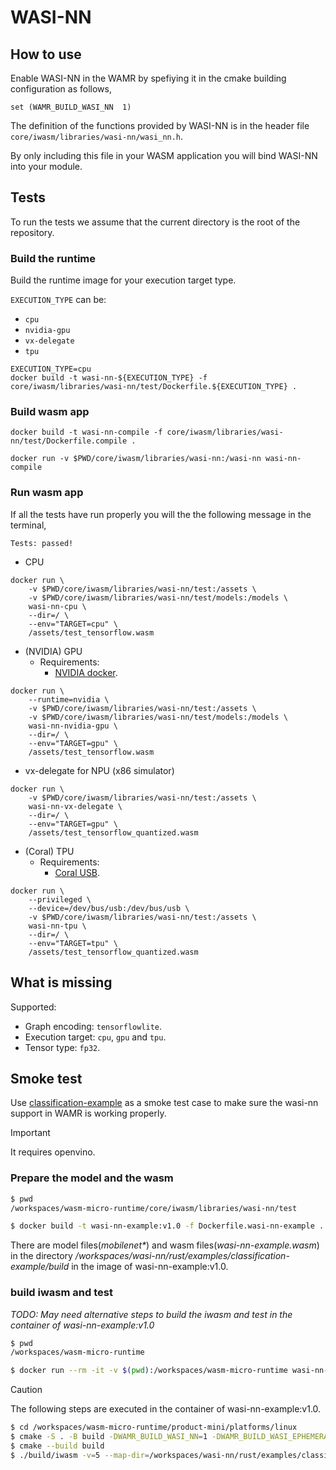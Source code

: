 # WASI-NN

## How to use

Enable WASI-NN in the WAMR by spefiying it in the cmake building configuration as follows,

```
set (WAMR_BUILD_WASI_NN  1)
```

The definition of the functions provided by WASI-NN is in the header file `core/iwasm/libraries/wasi-nn/wasi_nn.h`.

By only including this file in your WASM application you will bind WASI-NN into your module.

## Tests

To run the tests we assume that the current directory is the root of the repository.

### Build the runtime

Build the runtime image for your execution target type.

`EXECUTION_TYPE` can be:

- `cpu`
- `nvidia-gpu`
- `vx-delegate`
- `tpu`

```
EXECUTION_TYPE=cpu
docker build -t wasi-nn-${EXECUTION_TYPE} -f core/iwasm/libraries/wasi-nn/test/Dockerfile.${EXECUTION_TYPE} .
```

### Build wasm app

```
docker build -t wasi-nn-compile -f core/iwasm/libraries/wasi-nn/test/Dockerfile.compile .
```

```
docker run -v $PWD/core/iwasm/libraries/wasi-nn:/wasi-nn wasi-nn-compile
```

### Run wasm app

If all the tests have run properly you will the the following message in the terminal,

```
Tests: passed!
```

- CPU

```
docker run \
    -v $PWD/core/iwasm/libraries/wasi-nn/test:/assets \
    -v $PWD/core/iwasm/libraries/wasi-nn/test/models:/models \
    wasi-nn-cpu \
    --dir=/ \
    --env="TARGET=cpu" \
    /assets/test_tensorflow.wasm
```

- (NVIDIA) GPU
  - Requirements:
    - [NVIDIA docker](https://github.com/NVIDIA/nvidia-docker).

```
docker run \
    --runtime=nvidia \
    -v $PWD/core/iwasm/libraries/wasi-nn/test:/assets \
    -v $PWD/core/iwasm/libraries/wasi-nn/test/models:/models \
    wasi-nn-nvidia-gpu \
    --dir=/ \
    --env="TARGET=gpu" \
    /assets/test_tensorflow.wasm
```

- vx-delegate for NPU (x86 simulator)

```
docker run \
    -v $PWD/core/iwasm/libraries/wasi-nn/test:/assets \
    wasi-nn-vx-delegate \
    --dir=/ \
    --env="TARGET=gpu" \
    /assets/test_tensorflow_quantized.wasm
```

- (Coral) TPU
  - Requirements:
    - [Coral USB](https://coral.ai/products/accelerator/).

```
docker run \
    --privileged \
    --device=/dev/bus/usb:/dev/bus/usb \
    -v $PWD/core/iwasm/libraries/wasi-nn/test:/assets \
    wasi-nn-tpu \
    --dir=/ \
    --env="TARGET=tpu" \
    /assets/test_tensorflow_quantized.wasm
```

## What is missing

Supported:

- Graph encoding: `tensorflowlite`.
- Execution target: `cpu`, `gpu` and `tpu`.
- Tensor type: `fp32`.

## Smoke test

Use [classification-example](https://github.com/bytecodealliance/wasi-nn/tree/main/rust/examples/classification-example) as a smoke test case to make sure the wasi-nn support in WAMR is working properly.

> [!Important]
> It requires openvino.

### Prepare the model and the wasm

``` bash
$ pwd
/workspaces/wasm-micro-runtime/core/iwasm/libraries/wasi-nn/test

$ docker build -t wasi-nn-example:v1.0 -f Dockerfile.wasi-nn-example .
```

There are model files(*mobilenet\**) and wasm files(*wasi-nn-example.wasm*) in the directory */workspaces/wasi-nn/rust/examples/classification-example/build* in the image of wasi-nn-example:v1.0.

### build iwasm and test

*TODO: May need alternative steps to build the iwasm and test in the container of wasi-nn-example:v1.0*

``` bash
$ pwd
/workspaces/wasm-micro-runtime

$ docker run --rm -it -v $(pwd):/workspaces/wasm-micro-runtime wasi-nn-example:v1.0 /bin/bash
```

> [!Caution]
> The following steps are executed in the container of wasi-nn-example:v1.0.

``` bash
$ cd /workspaces/wasm-micro-runtime/product-mini/platforms/linux
$ cmake -S . -B build -DWAMR_BUILD_WASI_NN=1 -DWAMR_BUILD_WASI_EPHEMERAL_NN=1
$ cmake --build build
$ ./build/iwasm -v=5 --map-dir=/workspaces/wasi-nn/rust/examples/classification-example/build/::fixture /workspaces/wasi-nn/rust/examples/classification-example/build/wasi-nn-example.wasm
```